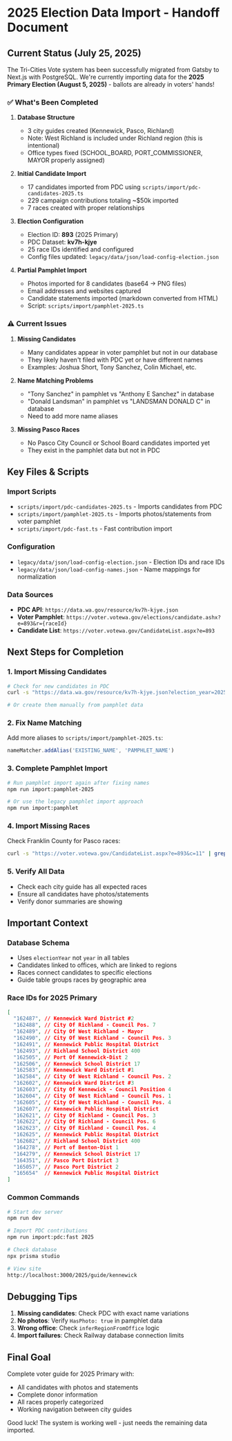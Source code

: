 # 2025 Election Data Import - Handoff Document

## Current Status (July 25, 2025)

The Tri-Cities Vote system has been successfully migrated from Gatsby to Next.js with PostgreSQL. We're currently importing data for the **2025 Primary Election (August 5, 2025)** - ballots are already in voters' hands!

### ✅ What's Been Completed

1. **Database Structure**
   - 3 city guides created (Kennewick, Pasco, Richland)
   - Note: West Richland is included under Richland region (this is intentional)
   - Office types fixed (SCHOOL_BOARD, PORT_COMMISSIONER, MAYOR properly assigned)

2. **Initial Candidate Import**
   - 17 candidates imported from PDC using `scripts/import/pdc-candidates-2025.ts`
   - 229 campaign contributions totaling ~$50k imported
   - 7 races created with proper relationships

3. **Election Configuration**
   - Election ID: **893** (2025 Primary)
   - PDC Dataset: **kv7h-kjye**
   - 25 race IDs identified and configured
   - Config files updated: `legacy/data/json/load-config-election.json`

4. **Partial Pamphlet Import**
   - Photos imported for 8 candidates (base64 → PNG files)
   - Email addresses and websites captured
   - Candidate statements imported (markdown converted from HTML)
   - Script: `scripts/import/pamphlet-2025.ts`

### ⚠️ Current Issues

1. **Missing Candidates**
   - Many candidates appear in voter pamphlet but not in our database
   - They likely haven't filed with PDC yet or have different names
   - Examples: Joshua Short, Tony Sanchez, Colin Michael, etc.

2. **Name Matching Problems**
   - "Tony Sanchez" in pamphlet vs "Anthony E Sanchez" in database
   - "Donald Landsman" in pamphlet vs "LANDSMAN DONALD C" in database
   - Need to add more name aliases

3. **Missing Pasco Races**
   - No Pasco City Council or School Board candidates imported yet
   - They exist in the pamphlet data but not in PDC

## Key Files & Scripts

### Import Scripts
- `scripts/import/pdc-candidates-2025.ts` - Imports candidates from PDC
- `scripts/import/pamphlet-2025.ts` - Imports photos/statements from voter pamphlet
- `scripts/import/pdc-fast.ts` - Fast contribution import

### Configuration
- `legacy/data/json/load-config-election.json` - Election IDs and race IDs
- `legacy/data/json/load-config-names.json` - Name mappings for normalization

### Data Sources
- **PDC API**: `https://data.wa.gov/resource/kv7h-kjye.json`
- **Voter Pamphlet**: `https://voter.votewa.gov/elections/candidate.ashx?e=893&r={raceId}`
- **Candidate List**: `https://voter.votewa.gov/CandidateList.aspx?e=893`

## Next Steps for Completion

### 1. Import Missing Candidates
```bash
# Check for new candidates in PDC
curl -s "https://data.wa.gov/resource/kv7h-kjye.json?election_year=2025&jurisdiction_county=FRANKLIN" | jq

# Or create them manually from pamphlet data
```

### 2. Fix Name Matching
Add more aliases to `scripts/import/pamphlet-2025.ts`:
```typescript
nameMatcher.addAlias('EXISTING_NAME', 'PAMPHLET_NAME')
```

### 3. Complete Pamphlet Import
```bash
# Run pamphlet import again after fixing names
npm run import:pamphlet-2025

# Or use the legacy pamphlet import approach
npm run import:pamphlet
```

### 4. Import Missing Races
Check Franklin County for Pasco races:
```bash
curl -s "https://voter.votewa.gov/CandidateList.aspx?e=893&c=11" | grep -i pasco
```

### 5. Verify All Data
- Check each city guide has all expected races
- Ensure all candidates have photos/statements
- Verify donor summaries are showing

## Important Context

### Database Schema
- Uses `electionYear` not `year` in all tables
- Candidates linked to offices, which are linked to regions
- Races connect candidates to specific elections
- Guide table groups races by geographic area

### Race IDs for 2025 Primary
```json
[
  "162487", // Kennewick Ward District #2
  "162488", // City Of Richland - Council Pos. 7
  "162489", // City Of West Richland - Mayor
  "162490", // City Of West Richland - Council Pos. 3
  "162491", // Kennewick Public Hospital District
  "162493", // Richland School District 400
  "162505", // Port Of Kennewick-Dist 2
  "162506", // Kennewick School District 17
  "162583", // Kennewick Ward District #1
  "162584", // City Of West Richland - Council Pos. 2
  "162602", // Kennewick Ward District #3
  "162603", // City Of Kennewick - Council Position 4
  "162604", // City Of West Richland - Council Pos. 1
  "162605", // City Of West Richland - Council Pos. 4
  "162607", // Kennewick Public Hospital District
  "162621", // City Of Richland - Council Pos. 3
  "162622", // City Of Richland - Council Pos. 6
  "162623", // City Of Richland - Council Pos. 4
  "162625", // Kennewick Public Hospital District
  "162682", // Richland School District 400
  "164278", // Port of Benton-Dist 1
  "164279", // Kennewick School District 17
  "164351", // Pasco Port District 3
  "165057", // Pasco Port District 2
  "165654"  // Kennewick Public Hospital District
]
```

### Common Commands
```bash
# Start dev server
npm run dev

# Import PDC contributions
npm run import:pdc:fast 2025

# Check database
npx prisma studio

# View site
http://localhost:3000/2025/guide/kennewick
```

## Debugging Tips

1. **Missing candidates**: Check PDC with exact name variations
2. **No photos**: Verify `HasPhoto: true` in pamphlet data
3. **Wrong office**: Check `inferRegionFromOffice` logic
4. **Import failures**: Check Railway database connection limits

## Final Goal

Complete voter guide for 2025 Primary with:
- All candidates with photos and statements
- Complete donor information
- All races properly categorized
- Working navigation between city guides

Good luck! The system is working well - just needs the remaining data imported.